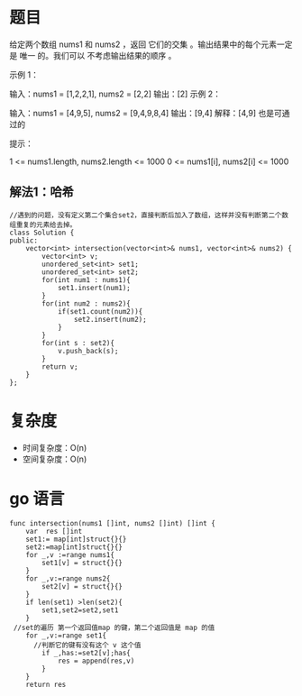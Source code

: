 # 题目
给定两个数组 nums1 和 nums2 ，返回 它们的交集
 。输出结果中的每个元素一定是 唯一 的。我们可以 不考虑输出结果的顺序 。

 

示例 1：

输入：nums1 = [1,2,2,1], nums2 = [2,2]
输出：[2]
示例 2：

输入：nums1 = [4,9,5], nums2 = [9,4,9,8,4]
输出：[9,4]
解释：[4,9] 也是可通过的
 

提示：

1 <= nums1.length, nums2.length <= 1000
0 <= nums1[i], nums2[i] <= 1000

## 解法1：哈希
```
//遇到的问题，没有定义第二个集合set2，直接判断后加入了数组，这样并没有判断第二个数组重复的元素给去掉。
class Solution {
public:
    vector<int> intersection(vector<int>& nums1, vector<int>& nums2) {
        vector<int> v;
        unordered_set<int> set1;
        unordered_set<int> set2;
        for(int num1 : nums1){
            set1.insert(num1);
        }
        for(int num2 : nums2){
            if(set1.count(num2)){
                set2.insert(num2);
            }
        }
        for(int s : set2){
            v.push_back(s);
        }
        return v;
    }
};
```
# 复杂度
- 时间复杂度：O(n)
- 空间复杂度：O(n)

# go 语言
```
func intersection(nums1 []int, nums2 []int) []int {
    var  res []int
    set1:= map[int]struct{}{}
    set2:=map[int]struct{}{}
    for _,v :=range nums1{
        set1[v] = struct{}{}
    }
    for _,v:=range nums2{
        set2[v] = struct{}{}
    }
    if len(set1) >len(set2){
        set1,set2=set2,set1
    }
 //set的遍历 第一个返回值map 的键，第二个返回值是 map 的值
    for _,v:=range set1{
      //判断它的键有没有这个 v 这个值
        if _,has:=set2[v];has{
            res = append(res,v)
        }
    }
    return res

```
